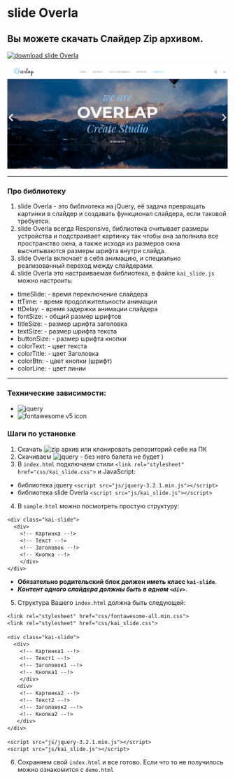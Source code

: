 # slide Overla
## Вы можете скачать Слайдер Zip архивом.
[![download slide Overla](https://2.bp.blogspot.com/-DZsnyc5ZXFg/WHAOLC8TN1I/AAAAAAAAPpY/S9tsBt_aVG8bViIrux9EDoAM0q-mREjWACLcB/s200/075947cd7ad84c38a558070e233808b5.jpg.gif)](https://github.com/AndreiKaragayr/slide_Overla.git)

![preview slide](/preview.png "One slide")
***
### Про библиотеку
1. slide Overla - это библиотека на jQuery, её задача превращать картинки в слайдер и создавать функционал слайдера, если таковой требуется.
2. slide Overla всегда Responsive, библиотека считывает размеры устройства и подстраивает картинку так чтобы она заполнила все пространство окна, а также исходя из размеров окна высчитываются размеры шрифта внутри слайда.
3. slide Overla включает в себя анимацию, и специально реализованный переход между слайдерами.
4. slide Overla это настраиваемая библиотека, в файле  `kai_slide.js` можно настроить:
  + timeSlide:  -  время переключение слайдера
  + ttTime:  - время продолжительности анимации
  + ttDelay:   - время задержки анимации слайдера
  + fontSize:  - общий размер шрифтов
  + titleSize:  - размер шрифта заголовка
  + textSize:  -  размер шрифта текста
  + buttonSize:  - размер шрифта кнопки
  + colorText:  - цвет текста
  + colorTitle:  - цвет Заголовка
  + colorBtn:  - цвет кнопки (шрифт)
  + colorLine:  - цвет линии

***
### Технические зависимости:
  + ![jquery](https://jquery.com/)
  + ![fontawesome v5 icon](https://fontawesome.com/)

### Шаги по установке
1. Скачать ![zip архив](https://github.com/AndreiKaragayr/slide_Overla.git) или клонировать  репозиторий себе на ПК
2. Скачиваем ![jquery](https://jquery.com/) - без него балета не будет )
3. В `index.html` подключаем стили `<link rel="stylesheet" href="css/kai_slide.css">` и JavaScript:
  + библиотека jquery `<script src="js/jquery-3.2.1.min.js"></script>`
  + библиотека slide Overla `<script src="js/kai_slide.js"></script>`
4. В `sample.html` можно посмотреть простую структуру:
```
<div class="kai-slide">
  <div>
    <!-- Картинка --!>
    <!-- Текст --!>
    <!-- Заголовок --!>
    <!-- Кнопка --!>
    </div>
</div>
```
 + **Обязательно родительский блок должен иметь класс `kai-slide`**.
 + ***Контент одного слайдера должны быть в одном `<div>`***.
5. Структура Вашего `index.html` должна быть следующей:

```
<link rel="stylesheet" href="css/fontawesome-all.min.css">
<link rel="stylesheet" href="css/kai_slide.css">

<div class="kai-slide">
  <div>
    <!-- Картинка1 --!>
    <!-- Текст1 --!>
    <!-- Заголовок1 --!>
    <!-- Кнопка1 --!>
    </div>
   <div>
    <!-- Картинка2 --!>
    <!-- Текст2 --!>
    <!-- Заголовок2 --!>
    <!-- Кнопка2 --!>
   </div>
</div>

<script src="js/jquery-3.2.1.min.js"></script>
<script src="js/kai_slide.js"></script>
```
6. Сохраняем свой `index.html` и все готово. Если что то не получилось можно ознакомится с `demo.html`
